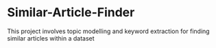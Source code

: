 # Similar-Article-Finder
This project involves topic modelling and keyword extraction for finding similar articles within a dataset
